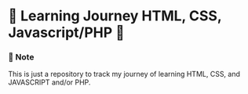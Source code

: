 # 🌱 Learning Journey HTML, CSS, Javascript/PHP 🌱

### 🌱 Note
This is just a repository to track my journey of learning HTML, CSS, and JAVASCRIPT and/or PHP.

